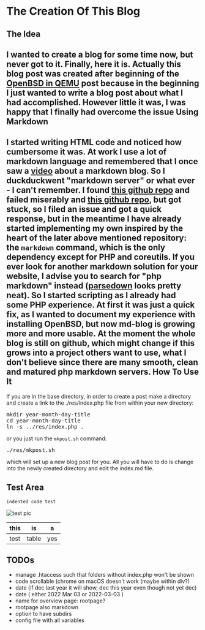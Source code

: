 The Creation Of This Blog
=========================

The Idea
--------
I wanted to create a blog for some time now, but never got to it.
Finally, here it is. 
Actually this blog post was created after beginning of the [OpenBSD in QEMU](./2022-03-04-openbsd-qemu) post because in the beginning I just wanted to write a blog post about what I had accomplished. However little it was, I was happy that I finally had overcome the issue 
Using Markdown
--------------
I started writing HTML code and noticed how cumbersome it was. 
At work I use a lot of markdown language and remembered that I once saw a [video](https://yewtu.be/watch?v=N_ttw2Dihn8) about a markdown blog. 
So I duckduckwent "markdown server" or what ever - I can't remember. 
I found [this github repo](https://github.com/swharden/md2html-php) and failed miserably and 
[this github repo](https://github.com/nd1012/MarkDown-Server), but got stuck, so I filed an issue and got a quick response, but in the meantime I have already started implementing my own inspired by the heart of the later above mentioned repository: the `markdown` command, which is the only dependency except for PHP and coreutils. 
If you ever look for another markdown solution for your website, I advise you to search for "php markdown" instead ([parsedown](https://parsedown.org/demo) looks pretty neat). 
So I started scripting as I already had some PHP experience. 
At first it was just a quick fix, as I wanted to document my experience with installing OpenBSD, but now md-blog is growing more and more usable. 
At the moment the whole blog is still on github, which might change if this grows into a project others want to use, what I don't believe since there are many smooth, clean and matured php markdown servers. 
How To Use It
-------------
If you are in the base directory, in order to create a post make a directory
and create a link to the ./res/index.php file from within your new directory:
<pre>mkdir year-month-day-title
cd year-month-day-title
ln -s ../res/index.php .
</pre>
or you just run the `mkpost.sh` command: 
<pre>./res/mkpost.sh</pre>
which will set up a new blog post for you. 
All you will have to do is change into the newly created directory and edit the index.md file. 

Test Area
---------
    indented code test
![test pic](../../../images/space.jpg)


| this | is | a |
| --- | --- | --- |
| test | table | yes |

TODOs
----
- manage .htaccess such that folders without index.php won't be shown 
- code scrollable (chrome on macOS doesn't work (maybe within div?)
- date (if dec last year it will show, dec this year even though not yet dec)
- date ( either 2022 Mar 03 or 2022-03-03 ) 
- name for overview page: rootpage? 
- rootpage also markdown 
- option to have subdirs 
- config file with all variables
